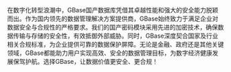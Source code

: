 在数字化转型浪潮中，GBase国产数据库凭借其卓越性能和强大的安全能力脱颖而出。作为国内领先的数据管理解决方案提供商，GBase始终致力于满足企业对数据安全与合规性的严格要求。我们的国产密码模块采用先进的加密技术，确保数据传输与存储的安全性，有效抵御外部威胁。同时，GBase深度契合国家及行业相关合规标准，为企业提供可靠的数据保护屏障。无论是金融、政府还是其他关键领域，GBase都能助力用户实现高效、安全的数据管理目标，为数字经济健康发展保驾护航。选择GBase，让数据价值更安全、更合规！